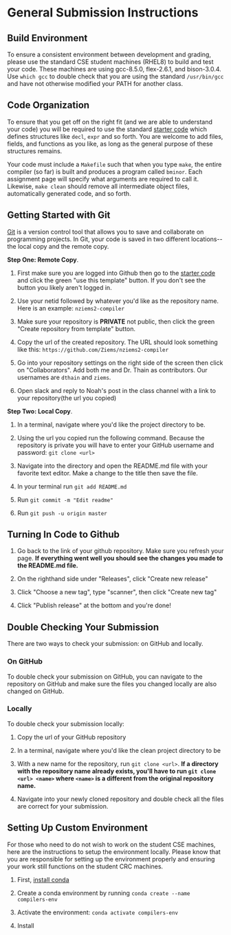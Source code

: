 # General Submission Instructions

## Build Environment

To ensure a consistent environment between development and grading,
please use the standard CSE student machines (RHEL8) to build and test your code.
These machines are using gcc-8.5.0, flex-2.6.1, and bison-3.0.4.
Use `which gcc` to double check that you are using the standard `/usr/bin/gcc`
and have not otherwise modified your PATH for another class.

## Code Organization

To ensure that you get off on the right fit (and we are able to understand your code)
you will be required to use the standard [starter code](http://github.com/dthain/compilerbook-starter-code)
which defines structures like `decl`, `expr` and so forth.  You are welcome to add files,
fields, and functions as you like, as long as the general purpose of these structures remains.

Your code must include a `Makefile` such that when you type `make`, the entire compiler (so far)
is built and produces a program called `bminor`. Each assignment page will specify what arguments are required to call it.
Likewise, `make clean` should remove all intermediate object files, automatically generated code, and so forth.

## Getting Started with Git

[Git](https://git-scm.com/) is a version control tool that allows you to save and collaborate on programming projects. In Git, your code is saved in two different locations--the local copy and the remote copy.

**Step One: Remote Copy**. 
1) First make sure you are logged into Github then go to the [starter code](http://github.com/dthain/compilerbook-starter-code) and click the green "use this template" button. If you don't see the button you likely aren't logged in.

2) Use your netid followed by whatever you'd like as the repository name. Here is an example: `nziems2-compiler`

3) Make sure your repository is **PRIVATE** not public, then click the green "Create repository from template" button.

4) Copy the url of the created repository. The URL should look something like this:
`https://github.com/Ziems/nziems2-compiler`

5) Go into your repository settings on the right side of the screen then click on "Collaborators". Add both me and Dr. Thain as contributors. Our usernames are `dthain` and `ziems`.

6) Open slack and reply to Noah's post in the class channel with a link to your repository(the url you copied)


**Step Two: Local Copy**.
1) In a terminal, navigate where you'd like the project directory to be.

2) Using the url you copied run the following command. Because the repository is private you will have to enter your GitHub username and password:
`git clone <url>`

3) Navigate into the directory and open the README.md file with your favorite text editor. Make a change to the title then save the file.

4) In your terminal run `git add README.md`

5) Run `git commit -m "Edit readme"`

6) Run `git push -u origin master` 

## Turning In Code to Github

1) Go back to the link of your github repository. Make sure you refresh your page. **If everything went well you should see the changes you made to the README.md file.**

2) On the righthand side under "Releases", click "Create new release"

3) Click "Choose a new tag", type "scanner", then click "Create new tag"

4) Click "Publish release" at the bottom and you're done!

## Double Checking Your Submission

There are two ways to check your submission: on GitHub and locally.

### On GitHub
To double check your submission on GitHub, you can navigate to the repository on GitHub and make sure the files you changed locally are also changed on GitHub.

### Locally
To double check your submission locally:

1) Copy the url of your GitHub repository

2) In a terminal, navigate where you'd like the clean project directory to be

3) With a new name for the repository, run `git clone <url>`. **If a directory with the repository name already exists, you'll have to run `git clone <url> <name>` where `<name>` is a different from the original repository name.**

4) Navigate into your newly cloned repository and double check all the files are correct for your submission.

## Setting Up Custom Environment
For those who need to do not wish to work on the student CSE machines, here are the instructions to setup the environment locally. Please know that you are responsible for setting up the environment properly and ensuring your work still functions on the student CRC machines.

1) First, [install conda](https://docs.conda.io/en/latest/miniconda.html)

2) Create a conda environment by running `conda create --name compilers-env`

3) Activate the environment: `conda activate compilers-env`

4) Install 